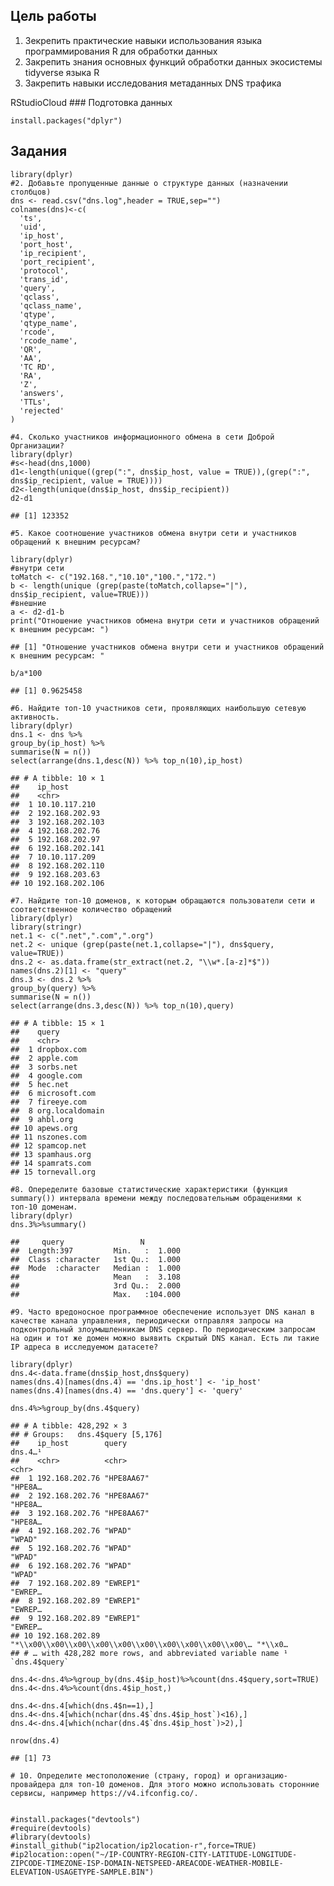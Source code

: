 ## Цель работы

1.  Зекрепить практические навыки использования языка программирования R
    для обработки данных
2.  Закрепить знания основных функций обработки данных экосистемы
    tidyverse языка R
3.  Закрепить навыки исследования метаданных DNS трафика

RStudioCloud \### Подготовка данных

    install.packages("dplyr")

## Задания

    library(dplyr)
    #2. Добавьте пропущенные данные о структуре данных (назначении столбцов)
    dns <- read.csv("dns.log",header = TRUE,sep="")
    colnames(dns)<-c(
      'ts',
      'uid',
      'ip_host',
      'port_host',
      'ip_recipient',
      'port_recipient',
      'protocol',
      'trans_id',
      'query',
      'qclass',
      'qclass_name',
      'qtype',
      'qtype_name',
      'rcode',
      'rcode_name',
      'QR',
      'AA',
      'TC RD',
      'RA',
      'Z',
      'answers',
      'TTLs',
      'rejected'
    )

    #4. Сколько участников информационного обмена в сети Доброй Организации?
    library(dplyr)
    #s<-head(dns,1000)
    d1<-length(unique((grep(":", dns$ip_host, value = TRUE)),(grep(":", dns$ip_recipient, value = TRUE))))
    d2<-length(unique(dns$ip_host, dns$ip_recipient))
    d2-d1

    ## [1] 123352

    #5. Какое соотношение участников обмена внутри сети и участников обращений к внешним ресурсам?

    library(dplyr)
    #внутри сети
    toMatch <- c("192.168.","10.10","100.","172.")
    b <- length(unique (grep(paste(toMatch,collapse="|"), dns$ip_recipient, value=TRUE)))
    #внешние
    a <- d2-d1-b
    print("Отношение участников обмена внутри сети и участников обращений к внешним ресурсам: ")

    ## [1] "Отношение участников обмена внутри сети и участников обращений к внешним ресурсам: "

    b/a*100

    ## [1] 0.9625458

    #6. Найдите топ-10 участников сети, проявляющих наибольшую сетевую активность.
    library(dplyr)
    dns.1 <- dns %>%
    group_by(ip_host) %>%
    summarise(N = n())
    select(arrange(dns.1,desc(N)) %>% top_n(10),ip_host)

    ## # A tibble: 10 × 1
    ##    ip_host        
    ##    <chr>          
    ##  1 10.10.117.210  
    ##  2 192.168.202.93 
    ##  3 192.168.202.103
    ##  4 192.168.202.76 
    ##  5 192.168.202.97 
    ##  6 192.168.202.141
    ##  7 10.10.117.209  
    ##  8 192.168.202.110
    ##  9 192.168.203.63 
    ## 10 192.168.202.106

    #7. Найдите топ-10 доменов, к которым обращаются пользователи сети и соответственное количество обращений
    library(dplyr)
    library(stringr)
    net.1 <- c(".net",".com",".org")
    net.2 <- unique (grep(paste(net.1,collapse="|"), dns$query, value=TRUE))
    dns.2 <- as.data.frame(str_extract(net.2, "\\w*.[a-z]*$"))
    names(dns.2)[1] <- "query"
    dns.3 <- dns.2 %>%
    group_by(query) %>%
    summarise(N = n())
    select(arrange(dns.3,desc(N)) %>% top_n(10),query)

    ## # A tibble: 15 × 1
    ##    query          
    ##    <chr>          
    ##  1 dropbox.com    
    ##  2 apple.com      
    ##  3 sorbs.net      
    ##  4 google.com     
    ##  5 hec.net        
    ##  6 microsoft.com  
    ##  7 fireeye.com    
    ##  8 org.localdomain
    ##  9 ahbl.org       
    ## 10 apews.org      
    ## 11 nszones.com    
    ## 12 spamcop.net    
    ## 13 spamhaus.org   
    ## 14 spamrats.com   
    ## 15 tornevall.org

    #8. Опеределите базовые статистические характеристики (функция summary()) интервала времени между последовательным обращениями к топ-10 доменам.
    library(dplyr)
    dns.3%>%summary()

    ##     query                 N          
    ##  Length:397         Min.   :  1.000  
    ##  Class :character   1st Qu.:  1.000  
    ##  Mode  :character   Median :  1.000  
    ##                     Mean   :  3.108  
    ##                     3rd Qu.:  2.000  
    ##                     Max.   :104.000

    #9. Часто вредоносное программное обеспечение использует DNS канал в качестве канала управления, периодически отправляя запросы на подконтрольный злоумышленникам DNS сервер. По периодическим запросам на один и тот же домен можно выявить скрытый DNS канал. Есть ли такие IP адреса в исследуемом датасете?

    library(dplyr)
    dns.4<-data.frame(dns$ip_host,dns$query)
    names(dns.4)[names(dns.4) == 'dns.ip_host'] <- 'ip_host'
    names(dns.4)[names(dns.4) == 'dns.query'] <- 'query'

    dns.4%>%group_by(dns.4$query)

    ## # A tibble: 428,292 × 3
    ## # Groups:   dns.4$query [5,176]
    ##    ip_host        query                                                  dns.4…¹
    ##    <chr>          <chr>                                                  <chr>  
    ##  1 192.168.202.76 "HPE8AA67"                                             "HPE8A…
    ##  2 192.168.202.76 "HPE8AA67"                                             "HPE8A…
    ##  3 192.168.202.76 "HPE8AA67"                                             "HPE8A…
    ##  4 192.168.202.76 "WPAD"                                                 "WPAD" 
    ##  5 192.168.202.76 "WPAD"                                                 "WPAD" 
    ##  6 192.168.202.76 "WPAD"                                                 "WPAD" 
    ##  7 192.168.202.89 "EWREP1"                                               "EWREP…
    ##  8 192.168.202.89 "EWREP1"                                               "EWREP…
    ##  9 192.168.202.89 "EWREP1"                                               "EWREP…
    ## 10 192.168.202.89 "*\\x00\\x00\\x00\\x00\\x00\\x00\\x00\\x00\\x00\\x00\… "*\\x0…
    ## # … with 428,282 more rows, and abbreviated variable name ¹​`dns.4$query`

    dns.4<-dns.4%>%group_by(dns.4$ip_host)%>%count(dns.4$query,sort=TRUE)
    dns.4<-dns.4%>%count(dns.4$ip_host,)

    dns.4<-dns.4[which(dns.4$n==1),]
    dns.4<-dns.4[which(nchar(dns.4$`dns.4$ip_host`)<16),]
    dns.4<-dns.4[which(nchar(dns.4$`dns.4$ip_host`)>2),]

    nrow(dns.4)

    ## [1] 73

    # 10. Определите местоположение (страну, город) и организацию-провайдера для топ-10 доменов. Для этого можно использовать сторонние сервисы, например https://v4.ifconfig.co/.


    #install.packages("devtools")
    #require(devtools)
    #library(devtools)
    #install_github("ip2location/ip2location-r",force=TRUE)
    #ip2location::open("~/IP-COUNTRY-REGION-CITY-LATITUDE-LONGITUDE-ZIPCODE-TIMEZONE-ISP-DOMAIN-NETSPEED-AREACODE-WEATHER-MOBILE-ELEVATION-USAGETYPE-SAMPLE.BIN")
